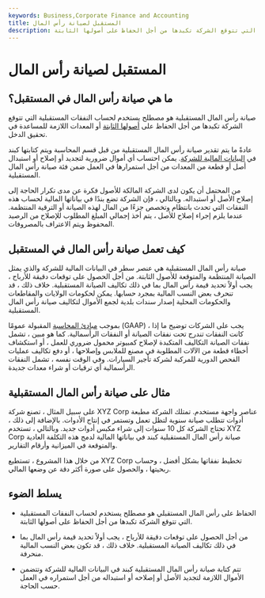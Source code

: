 ```yaml
---
keywords: Business,Corporate Finance and Accounting
title: المستقبل لصيانة رأس المال
description: يتم استخدام صيانة رأس المال المستقبلية لحساب النفقات المستقبلية التي تتوقع الشركة تكبدها من أجل الحفاظ على أصولها الثابتة.
---
```


# المستقبل لصيانة رأس المال
## ما هي صيانة رأس المال في المستقبل؟

صيانة رأس المال المستقبلية هو مصطلح يستخدم لحساب النفقات المستقبلية التي تتوقع الشركة تكبدها من أجل الحفاظ على [أصولها الثابتة](/fixedasset) أو المعدات اللازمة للمساعدة في تحقيق الدخل.

عادةً ما يتم تقدير صيانة رأس المال المستقبلية من قبل قسم المحاسبة ويتم كتابتها كبند في [البيانات المالية للشركة](/financial-statements). يمكن احتساب أي أموال ضرورية لتجديد أو إصلاح أو استبدال أصل أو قطعة من المعدات من أجل استمرارها في العمل ضمن فئة صيانة رأس المال المستقبلية.

من المحتمل أن يكون لدى الشركة المالكة للأصول فكرة عن مدى تكرار الحاجة إلى إصلاح الأصل أو استبداله. وبالتالي ، فإن الشركة تضع بندًا في بياناتها المالية لحساب هذه النفقات التي تحدث بانتظام وتخصص جزءًا من المال لهذه الصيانة أو الترقية المنتظمة. عندما يلزم إجراء إصلاح للأصل ، يتم أخذ إجمالي المبلغ المطلوب للإصلاح من الرصيد المحفوظ ويتم الاعتراف بالمصروفات.

## كيف تعمل صيانة رأس المال في المستقبل

صيانة رأس المال المستقبلية هي عنصر سطر في البيانات المالية للشركة والذي يمثل الصيانة المنتظمة والمتوقعة للأصول الثابتة. من أجل الحصول على توقعات دقيقة للأرباح ، يجب أولاً تحديد قيمة رأس المال بما في ذلك تكاليف الصيانة المستقبلية. خلاف ذلك ، قد تنحرف بعض النسب المالية بمجرد حسابها. يمكن لحكومات الولايات والمقاطعات والحكومات المحلية إصدار سندات بلدية لجمع الأموال لتكاليف صيانة رأس المال المستقبلية.

بموجب [مبادئ المحاسبة](/gaap) المقبولة عمومًا (GAAP) ، يجب على الشركات توضيح ما إذا كانت النفقات تندرج تحت نفقات الصيانة أو النفقات الرأسمالية. كما هو مبين ، تشمل نفقات الصيانة التكاليف المتكبدة لإصلاح كمبيوتر محمول ضروري للعمل ، أو استكشاف أخطاء قطعة من الآلات المطلوبة في مصنع للملابس وإصلاحها ، أو دفع تكاليف عمليات الفحص الدورية للمركبة لشركة تأجير السيارات. وفي الوقت نفسه ، تشمل النفقات الرأسمالية أي ترقيات أو شراء معدات جديدة.

## مثال على صيانة رأس المال المستقبلية

على سبيل المثال ، تصنع شركة XYZ Corp عناصر واجهة مستخدم. تمتلك الشركة مطبعة أدوات تتطلب صيانة سنوية لتظل تعمل وتستمر في إنتاج الأدوات. بالإضافة إلى ذلك ، تحتاج الشركة كل 10 سنوات إلى شراء مكبس أدوات جديد. وبالتالي ، تستخدم XYZ Corp صيانة رأس المال المستقبلية كبند في بياناتها المالية لدمج هذه التكلفة العادية والمتوقعة في الميزانية وأرقام التقارير.

من خلال هذا المشروع ، تستطيع XYZ Corp تخطيط نفقاتها بشكل أفضل ، وحساب ربحيتها ، والحصول على صورة أكثر دقة عن وضعها المالي.

## يسلط الضوء

- الحفاظ على رأس المال المستقبلي هو مصطلح يستخدم لحساب النفقات المستقبلية التي تتوقع الشركة تكبدها من أجل الحفاظ على أصولها الثابتة.

- من أجل الحصول على توقعات دقيقة للأرباح ، يجب أولاً تحديد قيمة رأس المال بما في ذلك تكاليف الصيانة المستقبلية. خلاف ذلك ، قد تكون بعض النسب المالية منحرفة.

- تتم كتابة صيانة رأس المال المستقبلية كبند في البيانات المالية للشركة وتتضمن الأموال اللازمة لتجديد الأصل أو إصلاحه أو استبداله من أجل استمراره في العمل حسب الحاجة.

